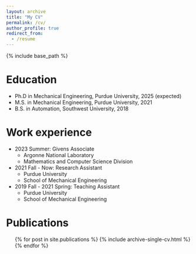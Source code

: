 ```yaml
---
layout: archive
title: "My CV"
permalink: /cv/
author_profile: true
redirect_from:
  - /resume
---
```


{% include base_path %}

Education
======
* Ph.D in Mechanical Engineering, Purdue University, 2025 (expected)
* M.S. in Mechanical Engineering, Purdue University, 2021
* B.S. in Automation, Southwest University, 2018

Work experience
======
* 2023 Summer: Givens Associate
  * Argonne National Laboratory
  * Mathematics and Computer Science Division
* 2021 Fall - Now: Research Assistant
  * Purdue University
  * School of Mechanical Engineering
* 2019 Fall - 2021 Spring: Teaching Assistant
  * Purdue University
  * School of Mechanical Engineering
<!-- Skills
======
* Skill 1
* Skill 2
  * Sub-skill 2.1
  * Sub-skill 2.2
  * Sub-skill 2.3
* Skill 3 -->

Publications
======
  <ul>{% for post in site.publications %}
    {% include archive-single-cv.html %}
  {% endfor %}</ul>

<!-- Talks
======
  <ul>{% for post in site.talks %}
    {% include archive-single-talk-cv.html %}
  {% endfor %}</ul> -->

<!-- Teaching
======
  <ul>{% for post in site.teaching %}
    {% include archive-single-cv.html %}
  {% endfor %}</ul>

Service and leadership
======
* Currently signed in to 43 different slack teams -->
